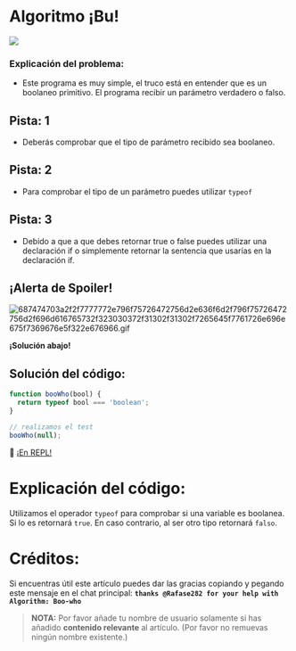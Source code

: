 # Algoritmo ¡Bu!

![](https://i.imgur.com/CgROCEF.jpg)

### Explicación del problema:

- Este programa es muy simple, el truco está en entender que es un boolaneo primitivo. El programa recibir un parámetro verdadero o falso.

## Pista: 1

- Deberás comprobar que el tipo de parámetro recibido sea boolaneo.

## Pista: 2

- Para comprobar el tipo de un parámetro puedes utilizar `typeof`

## Pista: 3

- Debido a que a que debes retornar true o false puedes utilizar una declaración if o simplemente retornar la sentencia que usarías en la declaración if.

## ¡Alerta de Spoiler!

![687474703a2f2f7777772e796f75726472756d2e636f6d2f796f75726472756d2f696d616765732f323030372f31302f31302f7265645f7761726e696e675f7369676e5f322e676966.gif](https://files.gitter.im/FreeCodeCamp/Wiki/nlOm/thumb/687474703a2f2f7777772e796f75726472756d2e636f6d2f796f75726472756d2f696d616765732f323030372f31302f31302f7265645f7761726e696e675f7369676e5f322e676966.gif)

**¡Solución abajo!**

## Solución del código:

```javascript
function booWho(bool) {
  return typeof bool === 'boolean';
}

// realizamos el test
booWho(null);
```

:rocket: [¡En REPL!](https://repl.it/CLnK/0)

# Explicación del código:

Utilizamos el operador `typeof` para comprobar si una variable es boolanea. Si lo es retornará `true`. En caso contrario, al ser otro tipo retornará `falso`.

# Créditos:

Si encuentras útil este artículo puedes dar las gracias copiando y pegando este mensaje en el chat principal: **`thanks @Rafase282 for your help with Algorithm: Boo-who`**

> **NOTA:** Por favor añade tu nombre de usuario solamente si has añadido **contenido relevante** al artículo. (Por favor no remuevas ningún nombre existente.)
